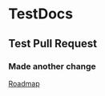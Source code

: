 # TestDocs

## Test Pull Request

### Made another change

[Roadmap](ROADMAP.md)
<!--stackedit_data:
eyJoaXN0b3J5IjpbMTMwNjcxMTkwN119
-->